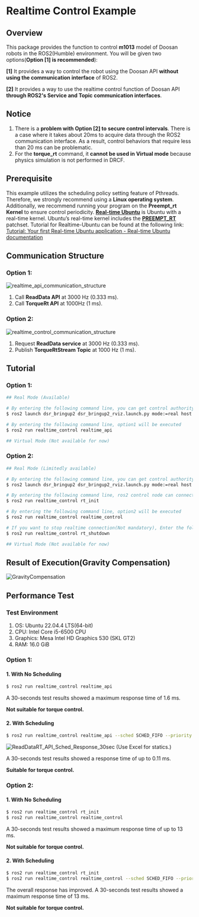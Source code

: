 # Realtime Control Example

## Overview

This package provides the function to control **m1013** model of Doosan robots in the ROS2(Humble) environment.
You will be given two options(**Option [1] is recommended**):

**[1]** It provides a way to control the robot using the Doosan API **without using the communication interface** of ROS2.

**[2]** It provides a way to use the realtime control function of Doosan API **through ROS2's Service and Topic communication interfaces**.

## Notice

1. There is a **problem with Option [2] to secure control intervals**. 
   There is a case where it takes about 20ms to acquire data through the ROS2 communication interface. 
   As a result, control behaviors that require less than 20 ms can be problematic.
2. For the **torque_rt** command, it **cannot be used in Virtual mode** because physics simulation is not performed in DRCF.


## Prerequisite

This example utilizes the scheduling policy setting feature of Pthreads. 
Therefore, we strongly recommend using a **Linux operating system**.
Additionally, we recommend running your program on the **Preempt_rt Kernel** to ensure control periodicity.
[**Real-time Ubuntu**](https://ubuntu.com/real-time) is Ubuntu with a real-time kernel. Ubuntu’s real-time kernel includes the [**PREEMPT_RT**](https://wiki.linuxfoundation.org/realtime/documentation/technical_details/start) patchset. 
Tutorial for Realtime-Ubuntu can be found at the following link: 
[Tutorial: Your first Real-time Ubuntu application - Real-time Ubuntu documentation](https://documentation.ubuntu.com/real-time/en/latest/tutorial/)


## Communication Structure

### Option 1:

![realtime_api_communication_structure](assets/realtime_api_communication_structure.png)

1. Call **ReadData API** at 3000 Hz (0.333 ms).
2. Call **TorqueRt API** at 1000Hz (1 ms).

### Option 2: 

![realtime_control_communication_structure](assets/realtime_control_communication_structure.png)

1. Request **ReadData service** at 3000 Hz (0.333 ms).
2. Publish **TorqueRtStream Topic** at 1000 Hz (1 ms).


## Tutorial

### Option 1:

```bash
## Real Mode (Available)

# By entering the following command line, you can get control authority from TP to your device
$ ros2 launch dsr_bringup2 dsr_bringup2_rviz.launch.py mode:=real host:=192.168.137.100 port:=12345 model:=m1013

# By entering the following command line, option1 will be executed
$ ros2 run realtime_control realtime_api
```

```bash
## Virtual Mode (Not available for now)
```

### Option 2:

```bash
## Real Mode (Limitedly available)

# By entering the following command line, you can get control authority from TP to your device
$ ros2 launch dsr_bringup2 dsr_bringup2_rviz.launch.py mode:=real host:=192.168.137.100 port:=12345 model:=m1013

# By entering the following command line, ros2 control node can connect_rt_control using UDP/IP protocol
$ ros2 run realtime_control rt_init

# By entering the following command line, option2 will be executed
$ ros2 run realtime_control realtime_control

# If you want to stop realtime connection(Not mandatory), Enter the following command line
$ ros2 run realtime_control rt_shutdown
```

```bash
## Virtual Mode (Not available for now)
```
## Result of Execution(Gravity Compensation)
![GravityCompensation](assets/m1013_GravityCompensation.gif)

## Performance Test

### Test Environment

1. OS: Ubuntu 22.04.4 LTS(64-bit)
2. CPU: Intel Core i5-6500 CPU
3. Graphics: Mesa Intel HD Graphics 530 (SKL GT2)
4. RAM: 16.0 GiB

### Option 1: 

#### 1. With No Scheduling

```bash
$ ros2 run realtime_control realtime_api
```


A 30-seconds test results showed a maximum response time of 1.6 ms.

**Not suitable for torque control.**

#### 2. With Scheduling

```bash
$ ros2 run realtime_control realtime_api --sched SCHED_FIFO --priority 90
```

![ReadDataRT_API_Sched_Response_30sec](assets/ReadDataRT_API_Sched_Response_30sec.png)
(Use Excel for statics.)

A 30-seconds test results showed a response time of up to 0.11 ms.

**Suitable for torque control.**

### Option 2: 

#### 1. With No Scheduling

```bash
$ ros2 run realtime_control rt_init
$ ros2 run realtime_control realtime_control
```

A 30-seconds test results showed a maximum response time of up to 13 ms.

**Not suitable for torque control.**

#### 2. With Scheduling

```bash
$ ros2 run realtime_control rt_init
$ ros2 run realtime_control realtime_control --sched SCHED_FIFO --priority 90
```


The overall response has improved.
A 30-seconds test results showed a maximum response time of 13 ms.

**Not suitable for torque control.**

